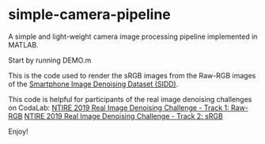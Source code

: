 # simple-camera-pipeline
A simple and light-weight camera image processing pipeline implemented in MATLAB.

Start by running DEMO.m

This is the code used to render the sRGB images from the Raw-RGB images of the [Smartphone Image Denoising Dataset (SIDD)](https://www.eecs.yorku.ca/~kamel/sidd/).

This code is helpful for participants of the real image denoising challenges on CodaLab:
[NTIRE 2019 Real Image Denoising Challenge - Track 1: Raw-RGB](https://competitions.codalab.org/competitions/21258)
[NTIRE 2019 Real Image Denoising Challenge - Track 2: sRGB](https://competitions.codalab.org/competitions/21266)

Enjoy!
